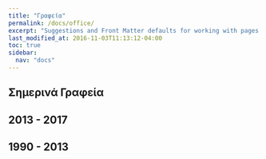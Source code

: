 ```yaml
---
title: "Γραφεία"
permalink: /docs/office/
excerpt: "Suggestions and Front Matter defaults for working with pages."
last_modified_at: 2016-11-03T11:13:12-04:00
toc: true
sidebar: 
  nav: "docs"
---
```


## Σημερινά Γραφεία

## 2013 - 2017

## 1990 - 2013